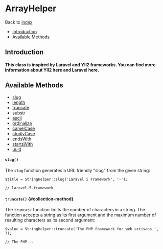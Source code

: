 # ArrayHelper
Back to [index](../index.md)

- [Introduction](#introduction)
- [Available Methods](#available-methods)

<a name="introduction"></a>
## Introduction
#### This class is inspired by Laravel and YII2 frameworks. You can find more information about YII2 here and Laravel here.

<a name="available-methods"></a>
## Available Methods
* [slug](#method-slug)
* [length](#method-length)
* [truncate](#method-truncate)
* [substr](#method-substr)
* [ascii](#method-ascii)
* [ordinalize](#method-ordinalize)
* [camelCase](#method-camelCase)
* [studlyCase](#method-studlyCase)
* [endsWith](#method-endsWith)
* [startsWith](#method-startsWith)
* [uuid](#method-uuid)

<a name="method-slug"></a>
#### `slug()`
The `slug` function generates a URL friendly "slug" from the given string:

    $title = StringHelper::slug('Laravel 5 Framework', '-');

    // laravel-5-framework

<a name="method-truncate"></a>
#### `truncate()` {#collection-method}

The `truncate` function limits the number of characters in a string. The function accepts a string as its first argument and the maximum number of resulting characters as its second argument:

    $value = StringHelper::truncate('The PHP framework for web artisans.', 7);

    // The PHP...
